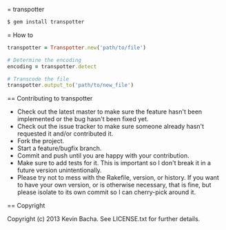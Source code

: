 = transpotter

```bash
$ gem install transpotter
```

= How to

```ruby
transpotter = Transpotter.new('path/to/file')

# Determine the encoding
encoding = transpotter.detect

# Transcode the file
transpotter.output_to('path/to/new_file')
```

== Contributing to transpotter
 
* Check out the latest master to make sure the feature hasn't been implemented or the bug hasn't been fixed yet.
* Check out the issue tracker to make sure someone already hasn't requested it and/or contributed it.
* Fork the project.
* Start a feature/bugfix branch.
* Commit and push until you are happy with your contribution.
* Make sure to add tests for it. This is important so I don't break it in a future version unintentionally.
* Please try not to mess with the Rakefile, version, or history. If you want to have your own version, or is otherwise necessary, that is fine, but please isolate to its own commit so I can cherry-pick around it.

== Copyright

Copyright (c) 2013 Kevin Bacha. See LICENSE.txt for
further details.

